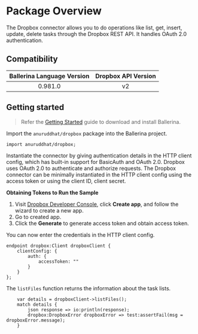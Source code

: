 # Package Overview

The Dropbox connector allows you to do operations like list, get, insert, update, delete tasks through the Dropbox REST API. It handles OAuth 2.0 authentication.

## Compatibility

| Ballerina Language Version  | Dropbox API Version |
|:---------------------------:|:-------------------:|
| 0.981.0                     | v2                  |

## Getting started

> Refer the [Getting Started](https://ballerina.io/learn/getting-started/) guide to download and install Ballerina.

Import the `anuruddhat/dropbox` package into the Ballerina project.
```ballerina
import anuruddhat/dropbox;
```
Instantiate the connector by giving authentication details in the HTTP client config, which has built-in support for
BasicAuth and OAuth 2.0. Dropbox uses OAuth 2.0 to authenticate and authorize requests. The Dropbox connector can be
minimally instantiated in the HTTP client config using the access token or using the client ID, client secret.

**Obtaining Tokens to Run the Sample**

1. Visit [Dropbox Developer Console](https://www.dropbox.com/developers/apps), click **Create app**, and follow the wizard to create a new app.
2. Go to created app.
3. Click the **Generate** to generate access token and obtain access token.

You can now enter the credentials in the HTTP client config.
```ballerina
endpoint dropbox:Client dropboxClient {
    clientConfig: {
        auth: {
            accessToken: ""
        }
    }
};
```

The `listFiles` function returns the information about the task lists.
```ballerina
    var details = dropboxClient->listFiles();
    match details {
        json response => io:println(response);
        dropbox:DropboxError dropboxError => test:assertFail(msg = dropboxError.message);
    }
```
